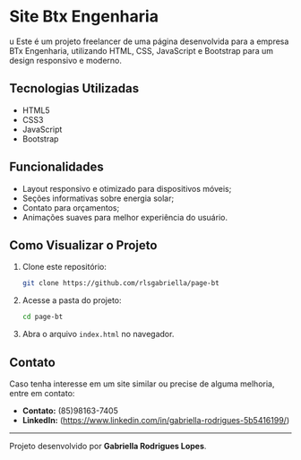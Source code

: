 # Site Btx Engenharia

u
Este é um projeto freelancer de uma página desenvolvida para a empresa BTx Engenharia, utilizando HTML, CSS, JavaScript e Bootstrap para um design responsivo e moderno.

## Tecnologias Utilizadas

- HTML5
- CSS3
- JavaScript
- Bootstrap

## Funcionalidades

- Layout responsivo e otimizado para dispositivos móveis;
- Seções informativas sobre energia solar;
- Contato para orçamentos;
- Animações suaves para melhor experiência do usuário.

## Como Visualizar o Projeto

1. Clone este repositório:
   ```bash
   git clone https://github.com/rlsgabriella/page-bt
   ```
2. Acesse a pasta do projeto:
   ```bash
   cd page-bt
   ```
3. Abra o arquivo `index.html` no navegador.

## Contato

Caso tenha interesse em um site similar ou precise de alguma melhoria, entre em contato:

- **Contato:** (85)98163-7405
- **LinkedIn:** (https://www.linkedin.com/in/gabriella-rodrigues-5b5416199/)

---

Projeto desenvolvido por **Gabriella Rodrigues Lopes**.
